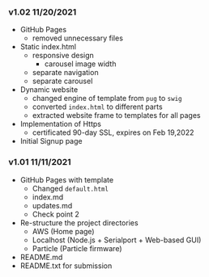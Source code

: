 ### v1.02 11/20/2021

- GitHub Pages
	- removed unnecessary files
- Static index.html
	- responsive design
		- carousel image width
	- separate navigation
	- separate carousel
- Dynamic website
	- changed engine of template from `pug` to `swig` 
	- converted `index.html` to different parts
	- extracted website frame to templates for all pages
- Implementation of Https
	- certificated 90-day SSL, expires on Feb 19,2022
- Initial Signup page 

### v1.01 11/11/2021

- GitHub Pages with template
	- Changed `default.html`
	- index.md
	- updates.md
	- Check point 2
- Re-structure the project directories
	- AWS (Home page)
	- Localhost (Node.js + Serialport + Web-based GUI)
	- Particle (Particle firmware)
- README.md
- README.txt for submission

